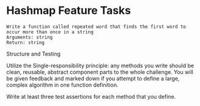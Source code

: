 # Hashmap Feature Tasks

    Write a function called repeated word that finds the first word to occur more than once in a string
    Arguments: string
    Return: string

Structure and Testing

Utilize the Single-responsibility principle: any methods you write should be clean, reusable, abstract component parts to the whole challenge. You will be given feedback and marked down if you attempt to define a large, complex algorithm in one function definition.

Write at least three test assertions for each method that you define.
